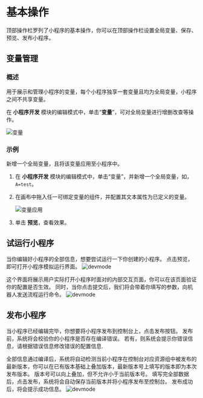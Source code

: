 # 基本操作

顶部操作栏罗列了小程序的基本操作，你可以在顶部操作栏设置全局变量、保存、预览、发布小程序。

## 变量管理

### 概述
用于展示和管理小程序的变量，每个小程序独享一套变量且均为全局变量，小程序之间不共享变量。

在 **小程序开发** 模块的编辑模式中，单击“**变量**”，可对全局变量进行增删改查等操作。

![变量](https://docimages.blob.core.chinacloudapi.cn/images/Kris/Apps/globalvarible20210127.png)

### 示例

新增一个全局变量，且将该变量应用至小程序中。

1. 在 **小程序开发** 模块的编辑模式中，单击“变量”，并新增一个全局变量，如，`A=test`。

2. 在画布中拖入任一可绑定变量的组件，并配置其文本属性为已定义的变量。

    ![变量应用](https://docimages.blob.core.chinacloudapi.cn/images/Kris/Apps/checkbox20210127.png)

3. 单击 **预览**，查看效果。

## 试运行小程序
当你编辑好小程序的全部信息，想要尝试运行一下你创建的小程序。
点击预览，即可打开小程序模拟运行界面。
![devmode](https://docimages.blob.core.chinacloudapi.cn/images/Kris/Apps/runApps1.png)

这个界面将展示用户实际打开小程序时面对的内部交互页面，你可以在该页面验证你的配置是否生效。
同时，当你点击提交后，我们将会带着你填写的参数，向机器人发送流程运行命令。
![devmode](https://docimages.blob.core.chinacloudapi.cn/images/Kris/Apps/runApps2.png)



## 发布小程序
当小程序已经编辑完毕，你想要将小程序发布到控制台上，点击发布按钮。
发布前，系统将会校验你的小程序是否存在编译错误。
若有，则系统会提示你错误信息，请根据错误信息修改错误的配置信息.

全部信息通过编译后，系统将自动检测当前小程序在控制台对应资源组中被发布的最新版本，你可以在已有版本基础上叠加版本，最新版本号上填写的版本即为本次发布版本。
版本号可以向上叠加，但不允许小于当前版本号。
填写完全部数据后，点击发布，系统将会自动保存当前版本并将小程序发布至控制台。
发布成功后，将会提示成功信息。
![devmode](https://docimages.blob.core.chinacloudapi.cn/images/Kris/AppsV2/publicapps.png)

